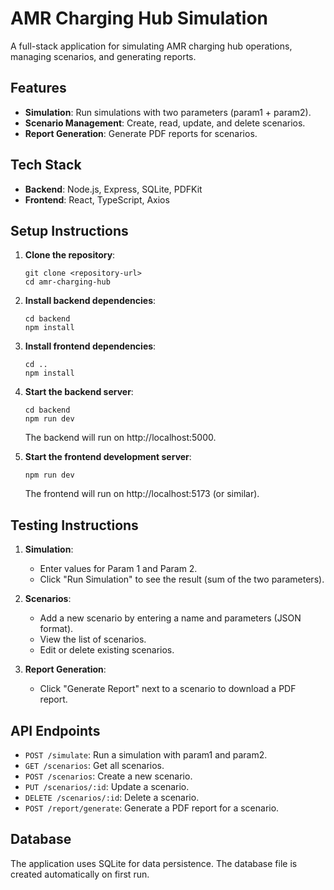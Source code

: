 # AMR Charging Hub Simulation

A full-stack application for simulating AMR charging hub operations, managing scenarios, and generating reports.

## Features

- **Simulation**: Run simulations with two parameters (param1 + param2).
- **Scenario Management**: Create, read, update, and delete scenarios.
- **Report Generation**: Generate PDF reports for scenarios.

## Tech Stack

- **Backend**: Node.js, Express, SQLite, PDFKit
- **Frontend**: React, TypeScript, Axios

## Setup Instructions

1. **Clone the repository**:
   ```
   git clone <repository-url>
   cd amr-charging-hub
   ```

2. **Install backend dependencies**:
   ```
   cd backend
   npm install
   ```

3. **Install frontend dependencies**:
   ```
   cd ..
   npm install
   ```

4. **Start the backend server**:
   ```
   cd backend
   npm run dev
   ```
   The backend will run on http://localhost:5000.

5. **Start the frontend development server**:
   ```
   npm run dev
   ```
   The frontend will run on http://localhost:5173 (or similar).

## Testing Instructions

1. **Simulation**:
   - Enter values for Param 1 and Param 2.
   - Click "Run Simulation" to see the result (sum of the two parameters).

2. **Scenarios**:
   - Add a new scenario by entering a name and parameters (JSON format).
   - View the list of scenarios.
   - Edit or delete existing scenarios.

3. **Report Generation**:
   - Click "Generate Report" next to a scenario to download a PDF report.

## API Endpoints

- `POST /simulate`: Run a simulation with param1 and param2.
- `GET /scenarios`: Get all scenarios.
- `POST /scenarios`: Create a new scenario.
- `PUT /scenarios/:id`: Update a scenario.
- `DELETE /scenarios/:id`: Delete a scenario.
- `POST /report/generate`: Generate a PDF report for a scenario.

## Database

The application uses SQLite for data persistence. The database file is created automatically on first run.
